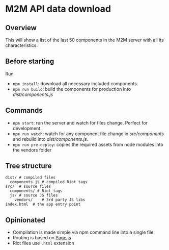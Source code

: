 # M2M API data download

## Overview

This will show a list of the last 50 components in the M2M server with all its characteristics.

## Before starting

Run 
- `npm install`: download all necessary included components.
- `npm run build`: build the components for production into _dist/components.js_


## Commands

- `npm start`: run the server and watch for files change. Perfect for development.
- `npm run watch`: watch for any component file change in _src/components_ and rebuild into _dist/components.js_.
- `npm run pre-deploy`: copies the required assets from node modules into the vendors folder


## Tree structure

```
dist/ # compiled files
  components.js # compiled Riot tags
src/  # source files
  components/ # Riot tags
  js/ # source JS files
    vendors/    # 3rd party JS libs
index.html  # the app entry point
```


## Opinionated

- Compilation is made simple via npm command line into a single file
- Routing is based on [Page.js](https://github.com/visionmedia/page.js)
- Riot files use `.html` extension
